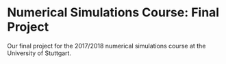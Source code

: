 # Numerical Simulations Course: Final Project

Our final project for the 2017/2018 numerical simulations course at the University of Stuttgart.
